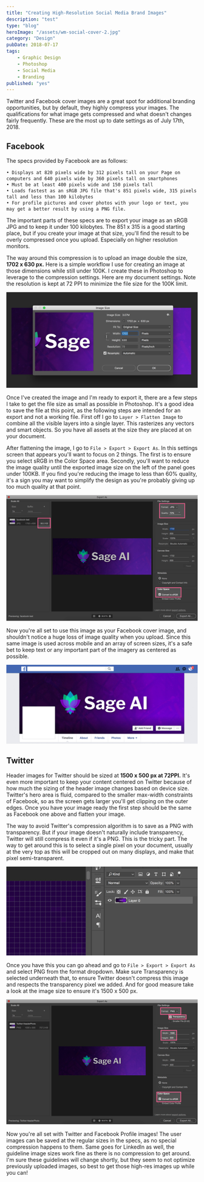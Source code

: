 ```yaml
---
title: "Creating High-Resolution Social Media Brand Images"
description: "test"
type: "blog"
heroImage: "/assets/wm-social-cover-2.jpg"
category: "Design"
pubDate: 2018-07-17    
tags:
    - Graphic Design
    - Photoshop
    - Social Media
    - Branding
published: "yes"
---
```

Twitter and Facebook cover images are a great spot for additional branding opportunities, but by default, they highly compress your images. The qualifications for what image gets compressed and what doesn't changes fairly frequently. These are the most up to date settings as of July 17th, 2018.

## Facebook

The specs provided by Facebook are as follows: 
```
• Displays at 820 pixels wide by 312 pixels tall on your Page on computers and 640 pixels wide by 360 pixels tall on smartphones
• Must be at least 400 pixels wide and 150 pixels tall
• Loads fastest as an sRGB JPG file that's 851 pixels wide, 315 pixels tall and less than 100 kilobytes
• For profile pictures and cover photos with your logo or text, you may get a better result by using a PNG file.
```

The important parts of these specs are to export your image as an sRGB JPG and to keep it under 100 kilobytes. The 851 x 315 is a good starting place, but if you create your image at that size, you'll find the result to be overly compressed once you upload. Especially on higher resolution monitors.

The way around this compression is to upload an image double the size, **1702 x 630 px.** Here is a simple workflow I use for creating an image at those dimensions while still under 100K. I create these in Photoshop to leverage to the compression settings. Here are my document settings. Note the resolution is kept at 72 PPI to minimize the file size for the 100K limit.

![photoshop image size settings](./1-ps-settings.jpg)

Once I've created the image and I'm ready to export it, there are a few steps I take to get the file size as small as possible in Photoshop. It's a good idea to save the file at this point, as the following steps are intended for an export and not a working file. First off I go to `Layer > Flatten Image` to combine all the visible layers into a single layer. This rasterizes any vectors and smart objects. So you have all assets at the size they are placed at on your document.

After flattening the image, I go to  `File > Export > Export As`. In this settings screen that appears you'll want to focus on 2 things. The first is to ensure you select sRGB in the Color Space area. Secondly, you'll want to reduce the image quality until the exported image size on the left of the panel goes under 100KB. If you find you're reducing the image to less than 60% quality, it's a sign you may want to simplify the design as you're probably giving up too much quality at that point.

![photoshop file save settings](./2-ps-save.jpg)

Now you're all set to use this image as your Facebook cover image, and shouldn't notice a huge loss of image quality when you upload. Since this same image is used across mobile and an array of screen sizes, it's a safe bet to keep text or any important part of the imagery as centered as possible.

![facebook page with new cover photo](./3-facebook-result.jpg)


## Twitter

Header images for Twitter should be sized at **1500 x 500 px at 72PPI.** It's even more important to keep your content centered on Twitter because of how much the sizing of the header image changes based on device size. Twitter's hero area is fluid, compared to the smaller max-width constraints of Facebook, so as the screen gets larger you'll get clipping on the outer edges. Once you have your image ready the first step should be the same as Facebook one above and flatten your image.

The way to avoid Twitter's compression algorithm is to save as a PNG with transparency. But if your image doesn't naturally include transparency, Twitter will still compress it even if it's a PNG. This is the tricky part. The way to get around this is to select a single pixel on your document, usually at the very top as this will be cropped out on many displays, and make that pixel semi-transparent.

![making pixel transparent in photoshop](./4-twitter-pixel.gif)

Once you have this you can go ahead and go to `File > Export > Export As` and select PNG from the format dropdown. Make sure Transparency is selected underneath that, to ensure Twitter doesn't compress this image and respects the transparency pixel we added. And for good measure take a look at the image size to ensure it's 1500 x 500 px.

![facebook page with new cover photo](./5-twitter-save.jpg)

Now you're all set with Twitter and Facebook Profile images! The user images can be saved at the regular sizes in the specs, as no special compression happens to them. Same goes for LinkedIn as well, the guideline image sizes work fine as there is no compression to get around. I'm sure these guidelines will change shortly, but they seem to not optimize previously uploaded images, so best to get those high-res images up while you can!